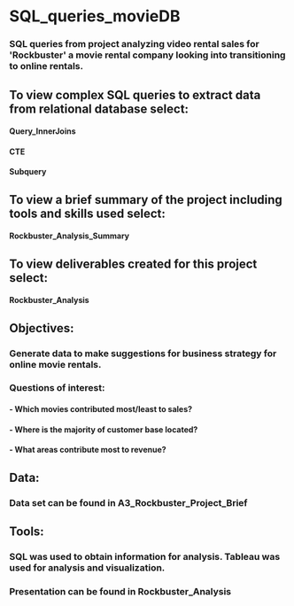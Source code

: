 # SQL_queries_movieDB
### SQL queries from project analyzing video rental sales for 'Rockbuster' a movie rental company looking into transitioning to online rentals.

## To view complex SQL queries to extract data from relational database select:
#### Query_InnerJoins
#### CTE
#### Subquery

## To view a brief summary of the project including tools and skills used select:
#### Rockbuster_Analysis_Summary

## To view deliverables created for this project select:
#### Rockbuster_Analysis 


## Objectives:
### Generate data to make suggestions for business strategy for online movie rentals. 
  ### Questions of interest:
  #### - Which movies contributed most/least to sales?
  #### - Where is the majority of customer base located?
  #### - What areas contribute most to revenue? 


## Data:
### Data set can be found in A3_Rockbuster_Project_Brief


## Tools:
### SQL was used to obtain information for analysis. Tableau was used for analysis and visualization.
### Presentation can be found in Rockbuster_Analysis
